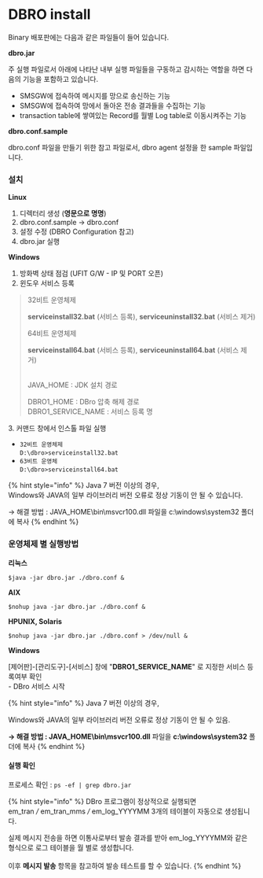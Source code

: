 # DBRO install

Binary 배포판에는 다음과 같은 파일들이 들어 있습니다.

**dbro.jar**

주 실행 파일로서 아래에 나타난 내부 실행 파일들을 구동하고 감시하는 역할을 하면 다음의 기능을 포함하고 있습니다.

* SMSGW에 접속하여 메시지를 망으로 송신하는 기능
* SMSGW에 접속하여 망에서 돌아온 전송 결과들을 수집하는 기능
* transaction table에 쌓여있는 Record를 월별 Log table로 이동시켜주는 기능

**dbro.conf.sample**

dbro.conf 파일을 만들기 위한 참고 파일로서, dbro agent 설정을 한 sample 파일입니다.

### 설치

**Linux**

1. 디렉터리 생성 (**영문으로 명명**)
2. dbro.conf.sample -> dbro.conf
3. 설정 수정 (DBRO Configuration 참고)
4. dbro.jar 실행

**Windows**

1. 방화벽 상태 점검 (UFIT G/W - IP 및 PORT 오픈)
2. 윈도우 서비스 등록

> 32비트 운영체제
>
> **serviceinstall32.bat** (서비스 등록), **serviceuninstall32.bat** (서비스 제거)
>
> 64비트 운영체제
>
> **serviceinstall64.bat** (서비스 등록), **serviceuninstall64.bat** (서비스 제거)
>
> \
> JAVA\_HOME : JDK 설치 경로
>
> DBRO1\_HOME : DBro 압축 해제 경로\
> DBRO1\_SERVICE\_NAME : 서비스 등록 명

3\. 커맨드 창에서 인스톨 파일 실행

* `32비트 운영체제`\
  `D:\dbro>serviceinstall32.bat`
* `63비트 운영체`\
  `D:\dbro>serviceinstall64.bat`



{% hint style="info" %}
Java 7 버전 이상의 경우,\
Windows와 JAVA의 일부 라이브러리 버전 오류로 정상 기동이 안 될 수 있습니다.

→ 해결 방법 : JAVA\_HOME\bin\msvcr100.dll 파일을 c:\windows\system32 폴더에 복사
{% endhint %}

### 운영체제 별 실행방법

**리눅스**

`$java -jar dbro.jar ./dbro.conf &`

**AIX**

`$nohup java -jar dbro.jar ./dbro.conf &`

**HPUNIX, Solaris**

`$nohup java -jar dbro.jar ./dbro.conf > /dev/null &`

**Windows**

\[제어판]-\[관리도구]-\[서비스] 창에 "**DBRO1\_SERVICE\_NAME**" 로 지정한 서비스 등록여부 확인\
\- DBro 서비스 시작

{% hint style="info" %}
Java 7 버전 이상의 경우,

Windows와 JAVA의 일부 라이브러리 버전 오류로 정상 기동이 안 될 수 있음.

**→ 해결 방법 : JAVA\_HOME\bin\msvcr100.dll** 파일을 **c:\windows\system32** 폴더에 복사
{% endhint %}

#### 실행 확인

프로세스 확인 : `ps -ef | grep dbro.jar`

{% hint style="info" %}
DBro 프로그램이 정상적으로 실행되면\
em\_tran _/_ em\_tran\_mms _/_ em\_log\_YYYYMM 3개의 테이블이 자동으로 생성됩니다.

실제 메시지 전송을 하면 이통사로부터 발송 결과를 받아 em\_log\_YYYYMM와 같은 형식으로 로그 테이블을 월 별로 생성합니다.\
\
이후 **메시지 발송** 항목을 참고하여 발송 테스트를 할 수 있습니다.
{% endhint %}

